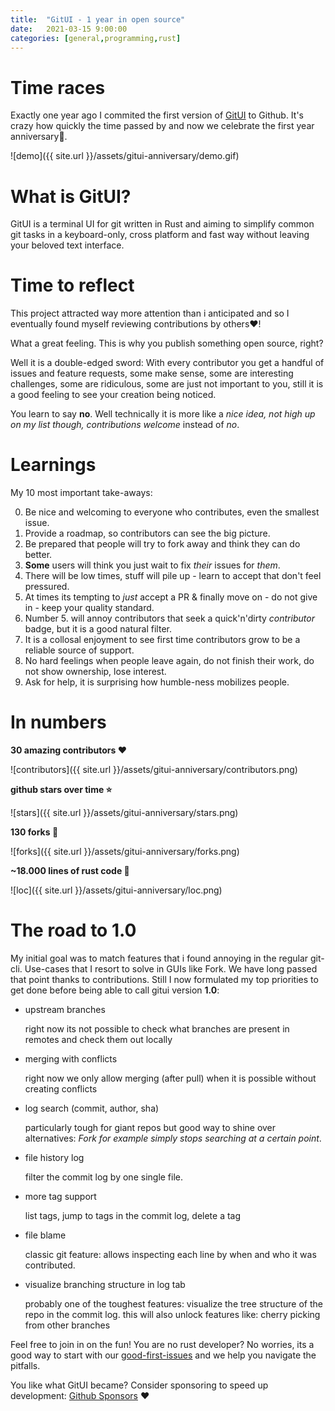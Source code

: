 ```yaml
---
title:  "GitUI - 1 year in open source"
date:   2021-03-15 9:00:00
categories: [general,programming,rust]
---
```


# Time races

Exactly one year ago I commited the first version of [GitUI](https://github.com/extrawurst/gitui) to Github. It's crazy how quickly the time passed by and now we celebrate the first year anniversary🥳.

![demo]({{ site.url }}/assets/gitui-anniversary/demo.gif)

# What is GitUI?

GitUI is a terminal UI for git written in Rust and aiming to simplify common git tasks in a keyboard-only, cross platform and fast way without leaving your beloved text interface.

# Time to reflect

This project attracted way more attention than i anticipated and so I eventually found myself reviewing contributions by others❤️!

What a great feeling. This is why you publish something open source, right?

Well it is a double-edged sword: 
With every contributor you get a handful of issues and feature requests, some make sense, some are interesting challenges, some are ridiculous, some are just not important to you, still it is a good feeling to see your creation being noticed. 

You learn to say **no**. Well technically it is more like a *nice idea, not high up on my list though, contributions welcome* instead of *no*.

# Learnings

My 10 most important take-aways:

0. Be nice and welcoming to everyone who contributes, even the smallest issue.
1. Provide a roadmap, so contributors can see the big picture.
2. Be prepared that people will try to fork away and think they can do better.
3. __Some__ users will think you just wait to fix *their* issues for *them*.
4. There will be low times, stuff will pile up - learn to accept that don't feel pressured.
5. At times its tempting to *just* accept a PR & finally move on - do not give in - keep your quality standard.
6. Number 5. will annoy contributors that seek a quick'n'dirty *contributor* badge, but it is a good natural filter.
7. It is a collosal enjoyment to see first time contributors grow to be a reliable source of support.
8. No hard feelings when people leave again, do not finish their work, do not show ownership, lose interest.
9. Ask for help, it is surprising how humble-ness mobilizes people.

# In numbers

**30 amazing contributors ❤️**

![contributors]({{ site.url }}/assets/gitui-anniversary/contributors.png)

**github stars over time ⭐️**

![stars]({{ site.url }}/assets/gitui-anniversary/stars.png)

**130 forks 🍴**

![forks]({{ site.url }}/assets/gitui-anniversary/forks.png)

**~18.000 lines of rust code 🦀**

![loc]({{ site.url }}/assets/gitui-anniversary/loc.png)

# The road to 1.0

My initial goal was to match features that i found annoying in the regular git-cli. Use-cases that I resort to solve in GUIs like Fork. We have long passed that point thanks to contributions. Still I now formulated my top priorities to get done before being able to call gitui version **1.0**:

* upstream branches 

    right now its not possible to check what branches are present in remotes and check them out locally

* merging with conflicts

    right now we only allow merging (after pull) when it is possible without creating conflicts

* log search (commit, author, sha)

    particularly tough for giant repos but good way to shine over alternatives: *Fork for example simply stops searching at a certain point*.

* file history log

    filter the commit log by one single file.

* more tag support

    list tags, jump to tags in the commit log, delete a tag

* file blame

    classic git feature: allows inspecting each line by when and who it was contributed.

* visualize branching structure in log tab

    probably one of the toughest features: visualize the tree structure of the repo in the commit log. this will also unlock features like: cherry picking from other branches

Feel free to join in on the fun! You are no rust developer? No worries, its a good way to start with our [good-first-issues](https://github.com/extrawurst/gitui/issues?q=is%3Aissue+is%3Aopen+label%3A%22good+first+issue%22) and we help you navigate the pitfalls.

You like what GitUI became? Consider sponsoring to speed up development: [Github Sponsors](https://github.com/extrawurst/gitui) ❤️